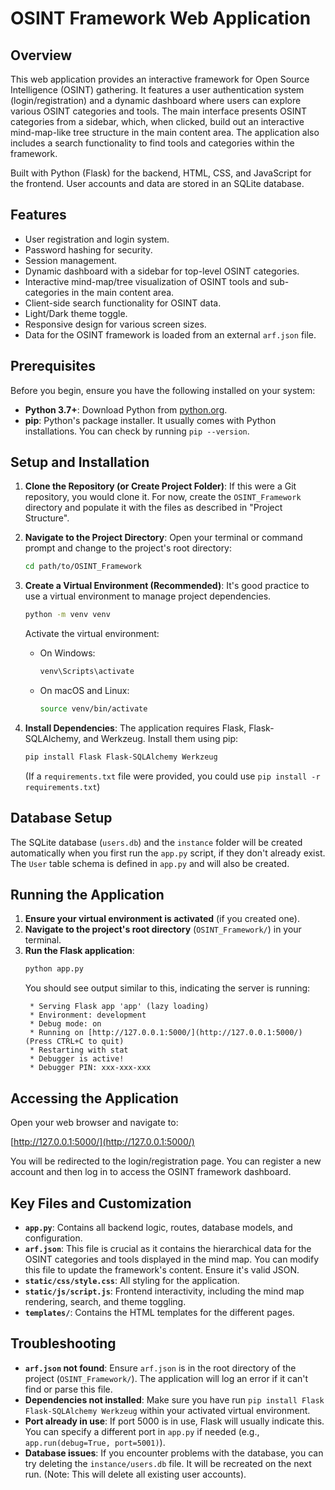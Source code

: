 # OSINT Framework Web Application

## Overview

This web application provides an interactive framework for Open Source Intelligence (OSINT) gathering. It features a user authentication system (login/registration) and a dynamic dashboard where users can explore various OSINT categories and tools. The main interface presents OSINT categories from a sidebar, which, when clicked, build out an interactive mind-map-like tree structure in the main content area. The application also includes a search functionality to find tools and categories within the framework.

Built with Python (Flask) for the backend, HTML, CSS, and JavaScript for the frontend. User accounts and data are stored in an SQLite database.

## Features

* User registration and login system.
* Password hashing for security.
* Session management.
* Dynamic dashboard with a sidebar for top-level OSINT categories.
* Interactive mind-map/tree visualization of OSINT tools and sub-categories in the main content area.
* Client-side search functionality for OSINT data.
* Light/Dark theme toggle.
* Responsive design for various screen sizes.
* Data for the OSINT framework is loaded from an external `arf.json` file.

## Prerequisites

Before you begin, ensure you have the following installed on your system:

* **Python 3.7+**: Download Python from [python.org](https://www.python.org/downloads/).
* **pip**: Python's package installer. It usually comes with Python installations. You can check by running `pip --version`.



## Setup and Installation

1.  **Clone the Repository (or Create Project Folder)**:
    If this were a Git repository, you would clone it. For now, create the `OSINT_Framework` directory and populate it with the files as described in "Project Structure".

2.  **Navigate to the Project Directory**:
    Open your terminal or command prompt and change to the project's root directory:
    ```bash
    cd path/to/OSINT_Framework
    ```

3.  **Create a Virtual Environment (Recommended)**:
    It's good practice to use a virtual environment to manage project dependencies.
    ```bash
    python -m venv venv
    ```
    Activate the virtual environment:
    * On Windows:
        ```bash
        venv\Scripts\activate
        ```
    * On macOS and Linux:
        ```bash
        source venv/bin/activate
        ```

4.  **Install Dependencies**:
    The application requires Flask, Flask-SQLAlchemy, and Werkzeug. Install them using pip:
    ```bash
    pip install Flask Flask-SQLAlchemy Werkzeug
    ```
    (If a `requirements.txt` file were provided, you could use `pip install -r requirements.txt`)

## Database Setup

The SQLite database (`users.db`) and the `instance` folder will be created automatically when you first run the `app.py` script, if they don't already exist. The `User` table schema is defined in `app.py` and will also be created.

## Running the Application

1.  **Ensure your virtual environment is activated** (if you created one).
2.  **Navigate to the project's root directory** (`OSINT_Framework/`) in your terminal.
3.  **Run the Flask application**:
    ```bash
    python app.py
    ```
    You should see output similar to this, indicating the server is running:
    ```
     * Serving Flask app 'app' (lazy loading)
     * Environment: development
     * Debug mode: on
     * Running on [http://127.0.0.1:5000/](http://127.0.0.1:5000/) (Press CTRL+C to quit)
     * Restarting with stat
     * Debugger is active!
     * Debugger PIN: xxx-xxx-xxx
    ```

## Accessing the Application

Open your web browser and navigate to:

[http://127.0.0.1:5000/](http://127.0.0.1:5000/)

You will be redirected to the login/registration page. You can register a new account and then log in to access the OSINT framework dashboard.

## Key Files and Customization

* **`app.py`**: Contains all backend logic, routes, database models, and configuration.
* **`arf.json`**: This file is crucial as it contains the hierarchical data for the OSINT categories and tools displayed in the mind map. You can modify this file to update the framework's content. Ensure it's valid JSON.
* **`static/css/style.css`**: All styling for the application.
* **`static/js/script.js`**: Frontend interactivity, including the mind map rendering, search, and theme toggling.
* **`templates/`**: Contains the HTML templates for the different pages.

## Troubleshooting

* **`arf.json` not found**: Ensure `arf.json` is in the root directory of the project (`OSINT_Framework/`). The application will log an error if it can't find or parse this file.
* **Dependencies not installed**: Make sure you have run `pip install Flask Flask-SQLAlchemy Werkzeug` within your activated virtual environment.
* **Port already in use**: If port 5000 is in use, Flask will usually indicate this. You can specify a different port in `app.py` if needed (e.g., `app.run(debug=True, port=5001)`).
* **Database issues**: If you encounter problems with the database, you can try deleting the `instance/users.db` file. It will be recreated on the next run. (Note: This will delete all existing user accounts).

